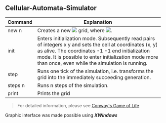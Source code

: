 ## Cellular-Automata-Simulator

| Command | Explanation |
| ----- | ---- |
| new n | Creates a new <img src="https://render.githubusercontent.com/render/math?math=n \cdot n"> grid, where <img src="https://render.githubusercontent.com/render/math?math=n \ge 1">. |
| init | Enters initialization mode. Subsequently read pairs of integers x y and sets the cell at coordinates (x, y) as alive. The coordinates -1 -1 end initialization mode. It is possible to enter initialization mode more than once, even while the simulation is running. |
| step | Runs one tick of the simulation, i.e. transforms the grid into the immediately succeeding generation.|
| steps n | Runs n steps of the simulation. |
| print | Prints the grid |


> For detailed information, please see [Conway's Game of Life](https://en.wikipedia.org/wiki/Conway%27s_Game_of_Life)

Graphic interface was made possible using ***XWindows***
